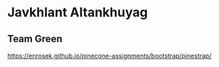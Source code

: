 # Javkhlant Altankhuyag

## Team Green

https://enrosek.github.io/pinecone-assignments/bootstrap/pinestrap/
